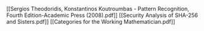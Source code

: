 [[Sergios Theodoridis, Konstantinos Koutroumbas - Pattern Recognition, Fourth Edition-Academic Press (2008).pdf]]
[[Security Analysis of SHA-256 and Sisters.pdf]]
[[Categories for the Working Mathematician.pdf]]

